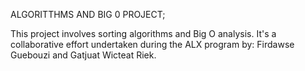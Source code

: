 ALGORITTHMS AND BIG 0 PROJECT;

This project involves sorting algorithms and Big O analysis. 
It's a collaborative effort undertaken during the ALX program by:
Firdawse Guebouzi and Gatjuat Wicteat Riek.
